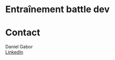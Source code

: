# Entraînement battle dev


# Contact
Daniel Gabor  
[LinkedIn](https://www.linkedin.com/in/daniel-gabor-a10979124)